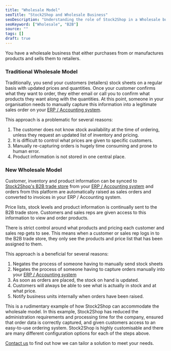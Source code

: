 ```yaml
---
title: "Wholesale Model"
seoTitle: "Stock2Shop and Wholesale Business"
seoDescription: "Understanding the role of Stock2Shop in a Wholesale business model"
seoKeyword: ["Wholesale", "B2B"]
source: ""
tags: []
draft: true
---
```


You have a wholesale business that either purchases
from or manufactures products and sells them to retailers.
 
### Traditional Wholesale Model
Traditionally, you send your customers (retailers) stock sheets 
on a regular basis with updated prices and quantities. 
Once your customer confirms what they want to order, they either email or call you to confirm
what products they want along with the quantities. 
At this point, someone in your organisation needs to manually capture this information into a 
legitimate sales order on your [ERP / Accounting system](/integrations).

This approach is a problematic for several reasons:
1. The customer does not know stock availability at the time of ordering, unless they request an updated list of inventory and pricing.
2. It is difficult to control what prices are given to specific customers.
3. Manually re-capturing orders is hugely time consuming and prone to human error.
4. Product information is not stored in one central place.

### New Wholesale Model 
Customer, inventory and product information can be synced to [Stock2Shop's B2B trade store](/b2b-shopping-cart/)
from your [ERP / Accounting system](/integrations) and orders from this platform are automatically raised as 
sales orders and converted to invoices in your ERP / Accounting system.

Price lists, stock levels and product information is continually sent to the B2B trade store. 
Customers and sales reps are given access to this information to view and order products.

There is strict control around what products and pricing each customer and sales rep gets to see. 
This means when a customer or sales rep logs in to the B2B trade store, they only see the products and price list that has been assigned to them.

This approach is a beneficial for several reasons:
1. Negates the process of someone having to manually send stock sheets
2. Negates the process of someone having to capture orders manually into your [ERP / Accounting system](/integrations)
3. As soon as orders are placed, the stock on hand is updated.
4. Customers will always be able to see what is actually in stock and at what price.
5. Notify business units internally when orders have been raised.

This is a rudimentary example of how Stock2Shop can accommodate the wholesale model.
In this example, Stock2Shop has reduced the administration requirements and processing time for the 
company, ensured that order data is correctly captured, and given customers access to an easy-to-use ordering system.
Stock2Shop is highly customisable and there are many different configuration options for each of the steps above.

[Contact us](/contact-us/) to find out how we can tailor a solution to meet your needs.